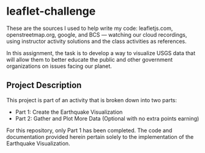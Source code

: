 # leaflet-challenge

These are the sources I used to help write my code: leafletjs.com, openstreetmap.org, google, and BCS — watching our cloud recordings, using instructor activity solutions and the class activities as references.

In this assignment, the task is to develop a way to visualize USGS data that will allow them to better educate the public and other government organizations on issues facing our planet.

## Project Description

This project is part of an activity that is broken down into two parts:

- Part 1: Create the Earthquake Visualization
- Part 2: Gather and Plot More Data (Optional with no extra points earning)

For this repository, only Part 1 has been completed. The code and documentation provided herein pertain solely to the implementation of the Earthquake Visualization.

